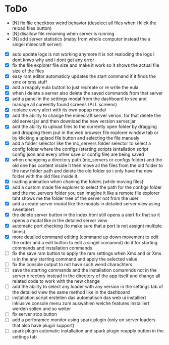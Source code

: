 # ToDo

- [N] fix file checkbox weird behavior (deselect all files when i klick the reload files button)
- [N] disallow file renaming when server is running
- [N] add server statistics (maby from whole computer instead the a singel minecraft server)
- [X] auto update logs is not working anymore it is not realoding the logs i dont knwo why and i dont get any error
- [X] fix the file explorer file size and make it work so it shows the actual file size of the files
- [X] easy ram editor automaticly updates the start command if it finds the xmx or xms stuff
- [X] add a reapply eula button to just recreate or re write the eula
- [X] when i delete a server also delete the saved commands from that server
- [X] add a panel in the settings modal from the dashboard to see and manage all cureently found screens (ALL screens)
- [X] replace every alert with its own popup modal
- [X] add the ability to change the minecraft server verion. for that delete the old server.jar and then download the new version server.jar
- [X] add the ability to upload files to the currently open folder by dragging and dropping them jsut in the web browser file explorer window tab or by klicking a uplaod file button and selecting the file manualy
- [X] add a folder selector like the mc_servers folder selector to select a config folder where the configs (starting scripts isntallation script config.json and every other save or config file) are being saved
- [X] when changeing a directory path (mc_servers or configs folder) and the old one has content inside it then move all the files from the old folder to the new folder path and delete the old folder so i only have the new folder with the old files inside it
- [X] loading animation when chaning the foldes (while moving files)
- [X] add a custom made file explorer to select the path for the configs folder and the mc_servers folder you can imagine it like a remote file explorer taht shows me the folder tree of the server not from the user
- [X] add a create server modal like the modals in detailed server view using sweetalert
- [X] the delete server button in the index.html still opens a alert fix that so it opens a modal like in the detailed server view
- [X] automatic port checking (to make sure that a port is not assignt multiple times)
- [X] more detailed command editing (command up down movement to edit the order and a edit button to edit a singel comamnd) do it for starting commands and installation commands
- [ ] fix the save ram button to apply the ram settings when Xmx and or Xms is in the any starting command and apply the selected value
- [ ] fix the console output to not have such weird charachters
- [ ] save the starting commands and the installation comamnds not in the server directory instead in the directory of the app itself and change all related code to work with the new change
- [ ] add the ability to select any loader with any version in the settings tab of the detailed view the same method like in the dashboard
- [ ] installation script erstellen das automatisch das web ui installiert inklusive console menu zum auswählen welche features installiert werden sollen und so weiter
- [ ] fix server stop button
- [ ] add a perforamce monitor using spark plugin (only on server loaders that also have plugin support)
- [ ] spark plugin automatic installation and spark plugin reapply button in the settings tab
